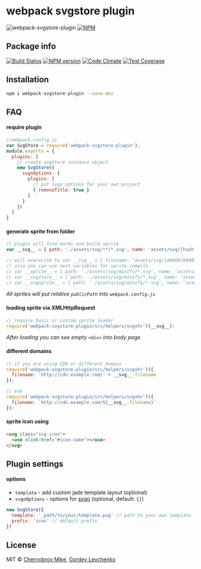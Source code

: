 # webpack svgstore plugin
![webpack-svgstore-plugin](http://mrsum.ru/blog/content/images/2016/07/webpack-svgstore-logo.png)
[![NPM](https://nodei.co/npm/webpack-svgstore-plugin.png?downloads=true&downloadRank=true&stars=true)](https://nodei.co/npm/webpack-svgstore-plugin/)

## Package info
[![Build Status](https://travis-ci.org/mrsum/webpack-svgstore-plugin.svg?branch=master)](https://travis-ci.org/mrsum/webpack-svgstore-plugin)
[![NPM version](https://badge.fury.io/js/webpack-svgstore-plugin.svg)](https://badge.fury.io/js/webpack-svgstore-plugin)
[![Code Climate](https://codeclimate.com/github/mrsum/webpack-svgstore-plugin/badges/gpa.svg)](https://codeclimate.com/github/mrsum/webpack-svgstore-plugin)
[![Test Coverage](https://codeclimate.com/github/mrsum/webpack-svgstore-plugin/badges/coverage.svg)](https://codeclimate.com/github/mrsum/webpack-svgstore-plugin/coverage)

## Installation
```bash
npm i webpack-svgstore-plugin --save-dev
```
## FAQ
#### require plugin
```javascript
//webpack.config.js
var SvgStore = require('webpack-svgstore-plugin');
module.exports = {
  plugins: [
    // create svgStore instance object
    new SvgStore({
      svgoOptions: {
        plugins: [
          // put svgo options for your own project
          { removeTitle: true }
        ]
      }
    })
  ]
}
```

#### generate sprite from folder
```javascript
// plugin will find marks and build sprite
var __svg__ = { path: './assets/svg/**/*.svg', name: 'assets/svg/[hash].logos.svg' };

// will overwrite to var __svg__ = { filename: "assets/svg/1466687804854.logos.svg" };
// also you can use next variables for sprite compile
// var __sprite__ = { path: './assets/svg/minify/*.svg', name: 'assets/svg/[hash].icons.svg' };
// var __svgstore__ = { path: './assets/svg/minify/*.svg', name: 'assets/svg/[hash].stuff.svg' };
// var __svgsprite__ = { path: './assets/svg/minify/*.svg', name: 'assets/svg/[hash].1logos.svg' };
```
*_All sprites will put relative ```publicPath``` into ```webpack.config.js```_*


#### loading sprite via XMLHttpRequest
```javascript
// require basic or custom sprite loader
require('webpack-svgstore-plugin/src/helpers/svgxhr')(__svg__);
```
*_After loading you can see empty ```<div>``` into body page_*


#### different domains
```javascript
// if you are using CDN or different domain
require('webpack-svgstore-plugin/src/helpers/svgxhr')({
  filename: 'http://cdn.example.com/' + __svg__.filename
});

// es6
require('webpack-svgstore-plugin/src/helpers/svgxhr')({
  filename: `http://cdn.example.com/${__svg__.filename}`
});

```

#### sprite icon using

```html
<svg class="svg-icon">
  <use xlink:href="#icon-name"></use>
</svg>
```
## Plugin settings

#### options
- `template` - add custom jade template layout (optional)
- `svgoOptions` - options for [svgo](https://github.com/svg/svgo) (optional, default: `{}`)


```javascript
new SvgStore({
  template: '_path/to/your/template.pug' // path to your own template
  prefix: 'icon' // default prefix
})
```
## License
MIT © [Chernobrov Mike](http://mrsum.ru), [Gordey Levchenko](https://github.com/lgordey)
